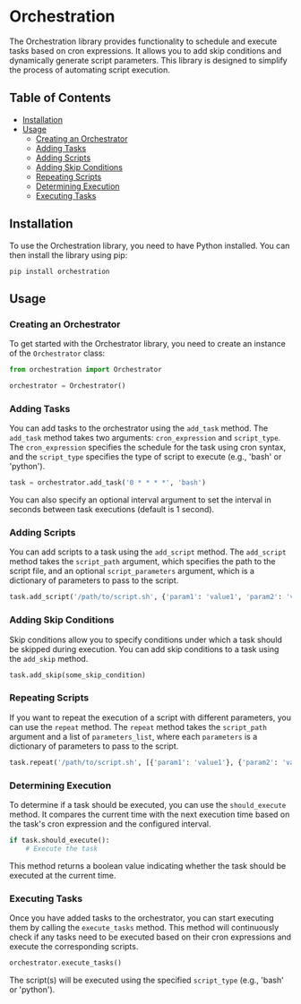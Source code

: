 # Orchestration

The Orchestration library provides functionality to schedule and execute tasks based on cron expressions. It allows you to add skip conditions and dynamically generate script parameters. This library is designed to simplify the process of automating script execution.

## Table of Contents
- [Installation](#installation)
- [Usage](#usage)
  - [Creating an Orchestrator](#creating-an-orchestrator)
  - [Adding Tasks](#adding-tasks)
  - [Adding Scripts](#adding-scripts)
  - [Adding Skip Conditions](#adding-skip-conditions)
  - [Repeating Scripts](#repeating-scripts)
  - [Determining Execution](#determining-execution)
  - [Executing Tasks](#executing-tasks)

## Installation<a name="installation"></a>

To use the Orchestration library, you need to have Python installed. You can then install the library using pip:

```
pip install orchestration
```

## Usage<a name="usage"></a>

### Creating an Orchestrator<a name="creating-an-orchestrator"></a>

To get started with the Orchestrator library, you need to create an instance of the `Orchestrator` class:

```python
from orchestration import Orchestrator

orchestrator = Orchestrator()
```

### Adding Tasks<a name="adding-tasks"></a>

You can add tasks to the orchestrator using the `add_task` method. The `add_task` method takes two arguments: `cron_expression` and `script_type`. The `cron_expression` specifies the schedule for the task using cron syntax, and the `script_type` specifies the type of script to execute (e.g., 'bash' or 'python').

```python
task = orchestrator.add_task('0 * * * *', 'bash')
```


You can also specify an optional interval argument to set the interval in seconds between task executions (default is 1 second).

### Adding Scripts<a name="adding-scripts"></a>

You can add scripts to a task using the `add_script` method. The `add_script` method takes the `script_path` argument, which specifies the path to the script file, and an optional `script_parameters` argument, which is a dictionary of parameters to pass to the script.

```python
task.add_script('/path/to/script.sh', {'param1': 'value1', 'param2': 'value2'})
```

### Adding Skip Conditions<a name="adding-skip-conditions"></a>

Skip conditions allow you to specify conditions under which a task should be skipped during execution. You can add skip conditions to a task using the `add_skip` method.

```python
task.add_skip(some_skip_condition)
```


### Repeating Scripts<a name="repeating-scripts"></a>

If you want to repeat the execution of a script with different parameters, you can use the `repeat` method. The `repeat` method takes the `script_path` argument and a list of `parameters_list`, where each `parameters` is a dictionary of parameters to pass to the script.

```python
task.repeat('/path/to/script.sh', [{'param1': 'value1'}, {'param2': 'value2'}])
```

### Determining Execution<a name="determining-execution"></a>

To determine if a task should be executed, you can use the `should_execute` method. It compares the current time with the next execution time based on the task's cron expression and the configured interval.

```python
if task.should_execute():
    # Execute the task
```

This method returns a boolean value indicating whether the task should be executed at the current time.


### Executing Tasks<a name="executing-tasks"></a>

Once you have added tasks to the orchestrator, you can start executing them by calling the `execute_tasks` method. This method will continuously check if any tasks need to be executed based on their cron expressions and execute the corresponding scripts.

```python
orchestrator.execute_tasks()
```


The script(s) will be executed using the specified `script_type` (e.g., 'bash' or 'python').
